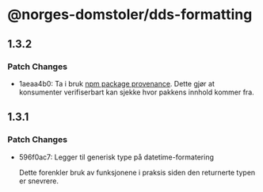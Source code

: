 # @norges-domstoler/dds-formatting

## 1.3.2

### Patch Changes

- 1aeaa4b0: Ta i bruk [npm package provenance](https://github.blog/2023-04-19-introducing-npm-package-provenance/).
  Dette gjør at konsumenter verifiserbart kan sjekke hvor pakkens innhold kommer fra.

## 1.3.1

### Patch Changes

- 596f0ac7: Legger til generisk type på datetime-formatering

  Dette forenkler bruk av funksjonene i praksis siden den returnerte typen er snevrere.
